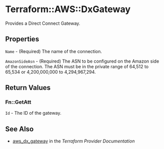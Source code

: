 # Terraform::AWS::DxGateway

Provides a Direct Connect Gateway.

## Properties

`Name` - (Required) The name of the connection.

`AmazonSideAsn` - (Required) The ASN to be configured on the Amazon side of the connection. The ASN must be in the private range of 64,512 to 65,534 or 4,200,000,000 to 4,294,967,294.


## Return Values

### Fn::GetAtt

`Id` - The ID of the gateway.

## See Also

* [aws_dx_gateway](https://www.terraform.io/docs/providers/aws/r/dx_gateway.html) in the _Terraform Provider Documentation_